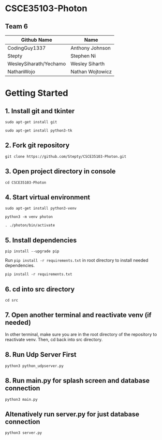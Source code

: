 # CSCE35103-Photon

## Team 6
| Github Name  | Name |
| ------------- | ------------- |
| CodingGuy1337  | Anthony Johnson  |
| Stepty  | Stephen Ni  |
| WesleySiharath/Yechamo  | Wesley Siharth |
| NathanWojo  | Nathan Wojtowicz  |

# Getting Started
## 1. Install git and tkinter
```
sudo apt-get install git
```

```
sudo apt-get install python3-tk
```
## 2. Fork git repository
`git clone https://github.com/Stepty/CSCE35103-Photon.git`

## 3. Open project directory in console
```
cd CSCE35103-Photon
```

## 4. Start virtual environment
```
sudo apt-get install python3-venv
```

```
python3 -m venv photon
```

```
. ./photon/bin/activate
```

## 5. Install dependencies

```
pip install --upgrade pip
```

Run `pip install -r requirements.txt` in root directory to install needed dependencies.

```
pip install -r requirements.txt
```

## 6. cd into src directory
```
cd src
```

## 7. Open another terminal and reactivate venv (if needed) 
In other terminal, make sure you are in the root directory of the repository to reactivate venv. Then, cd back into src directory.

## 8. Run Udp Server First
```
python3 python_udpserver.py
```
## 8. Run main.py for splash screen and database connection
```
python3 main.py
```

## Altenatively run server.py for just database connection
```
python3 server.py
```


